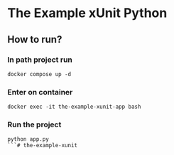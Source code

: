 # The Example xUnit Python

## How to run?

### In path project run

```
docker compose up -d
```

### Enter on container
```
docker exec -it the-example-xunit-app bash
```

### Run the project
```
python app.py
```# the-example-xunit
